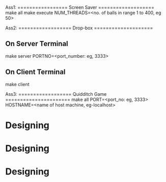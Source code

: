 Ass1: 
================= Screen Saver ===================
make all
make execute NUM_THREADS=<no. of balls in range 1 to 400, eg 50>

Ass2: 
================== Drop-box ====================

On Server Terminal
------------------
make server PORTNO=<port_number: eg, 3333>


On Client Terminal
------------------
make client


Ass3: 
================== Quidditch Game ======================
make all PORT=<port_no: eg, 3333> HOSTNAME=<name of host machine, eg-localhost>
# Designing
# Designing
# Designing
